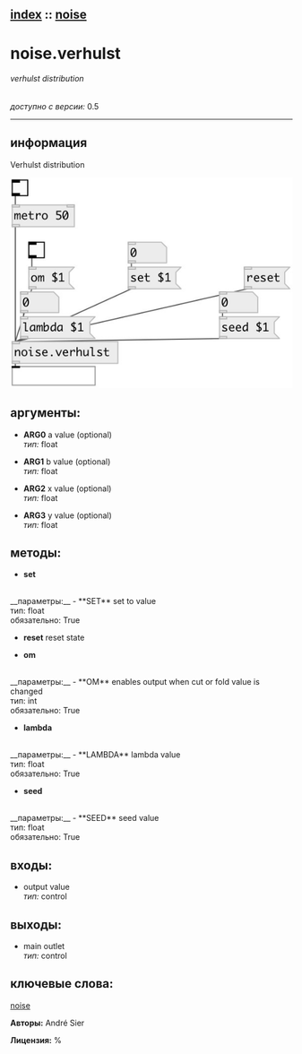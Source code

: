 [index](index.html) :: [noise](category_noise.html)
---

# noise.verhulst

###### verhulst distribution

*доступно с версии:* 0.5

---


## информация
Verhulst distribution


[![example](../examples/img/noise.verhulst.jpg)](../examples/pd/noise.verhulst.pd)



## аргументы:

* **ARG0**
a value (optional)<br>
_тип:_ float<br>

* **ARG1**
b value (optional)<br>
_тип:_ float<br>

* **ARG2**
x value (optional)<br>
_тип:_ float<br>

* **ARG3**
y value (optional)<br>
_тип:_ float<br>



## методы:

* **set**
<br>
  __параметры:__
  - **SET** set to value<br>
    тип: float <br>
    обязательно: True <br>

* **reset**
reset state<br>

* **om**
<br>
  __параметры:__
  - **OM** enables output when cut or fold value is changed<br>
    тип: int <br>
    обязательно: True <br>

* **lambda**
<br>
  __параметры:__
  - **LAMBDA** lambda value<br>
    тип: float <br>
    обязательно: True <br>

* **seed**
<br>
  __параметры:__
  - **SEED** seed value<br>
    тип: float <br>
    обязательно: True <br>






## входы:

* output value<br>
_тип:_ control



## выходы:

* main outlet<br>
_тип:_ control



## ключевые слова:

[noise](keywords/noise.html)






**Авторы:** André Sier




**Лицензия:** %





